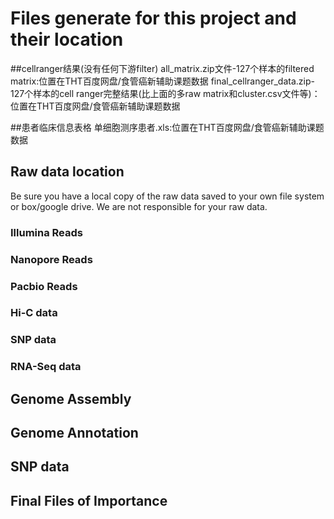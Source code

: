 # Files generate for this project and their location

##cellranger结果(没有任何下游filter)
all_matrix.zip文件-127个样本的filtered matrix:位置在THT百度网盘/食管癌新辅助课题数据
final_cellranger_data.zip-127个样本的cell ranger完整结果(比上面的多raw matrix和cluster.csv文件等)：位置在THT百度网盘/食管癌新辅助课题数据

##患者临床信息表格
单细胞测序患者.xls:位置在THT百度网盘/食管癌新辅助课题数据


## Raw data location

Be sure you have a local copy of the raw data saved to your own file system or box/google drive. We are not responsible for your raw data.


### Illumina Reads

### Nanopore Reads

### Pacbio Reads

### Hi-C data

### SNP data

### RNA-Seq data

## Genome Assembly

## Genome Annotation

## SNP data



## Final Files of Importance
